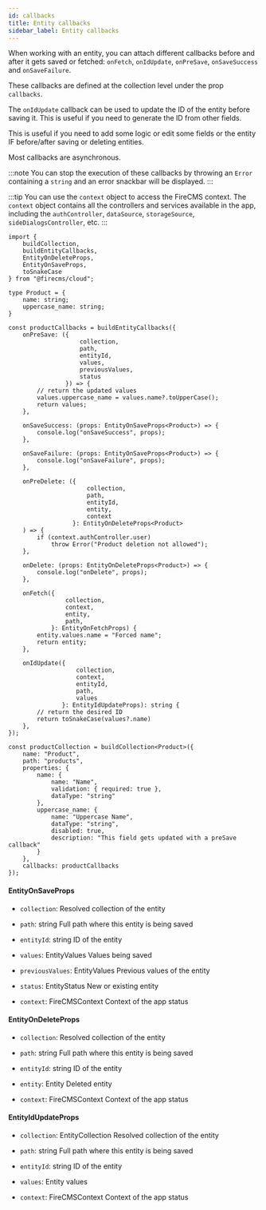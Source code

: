 ```yaml
---
id: callbacks
title: Entity callbacks
sidebar_label: Entity callbacks
---
```


When working with an entity, you can attach different callbacks before and
after it gets saved or fetched:
`onFetch`, `onIdUpdate`, `onPreSave`, `onSaveSuccess` and `onSaveFailure`.

These callbacks are defined at the collection level under the prop `callbacks`.

The `onIdUpdate` callback can be used to update the ID of the entity before
saving it. This is useful if you need to generate the ID from other fields.

This is useful if you need to add some logic or edit some fields or the entity
IF before/after saving or deleting entities.

Most callbacks are asynchronous.

:::note
You can stop the execution of these callbacks by throwing an `Error`
containing a `string` and an error snackbar will be displayed.
:::

:::tip
You can use the `context` object to access the FireCMS context.
The `context` object contains all the controllers and services available in the app,
including the `authController`, `dataSource`, `storageSource`, `sideDialogsController`, etc.
:::

```tsx
import {
    buildCollection,
    buildEntityCallbacks,
    EntityOnDeleteProps,
    EntityOnSaveProps,
    toSnakeCase
} from "@firecms/cloud";

type Product = {
    name: string;
    uppercase_name: string;
}

const productCallbacks = buildEntityCallbacks({
    onPreSave: ({
                    collection,
                    path,
                    entityId,
                    values,
                    previousValues,
                    status
                }) => {
        // return the updated values
        values.uppercase_name = values.name?.toUpperCase();
        return values;
    },

    onSaveSuccess: (props: EntityOnSaveProps<Product>) => {
        console.log("onSaveSuccess", props);
    },

    onSaveFailure: (props: EntityOnSaveProps<Product>) => {
        console.log("onSaveFailure", props);
    },

    onPreDelete: ({
                      collection,
                      path,
                      entityId,
                      entity,
                      context
                  }: EntityOnDeleteProps<Product>
    ) => {
        if (context.authController.user)
            throw Error("Product deletion not allowed");
    },

    onDelete: (props: EntityOnDeleteProps<Product>) => {
        console.log("onDelete", props);
    },

    onFetch({
                collection,
                context,
                entity,
                path,
            }: EntityOnFetchProps) {
        entity.values.name = "Forced name";
        return entity;
    },

    onIdUpdate({
                   collection,
                   context,
                   entityId,
                   path,
                   values
               }: EntityIdUpdateProps): string {
        // return the desired ID
        return toSnakeCase(values?.name)
    },
});

const productCollection = buildCollection<Product>({
    name: "Product",
    path: "products",
    properties: {
        name: {
            name: "Name",
            validation: { required: true },
            dataType: "string"
        },
        uppercase_name: {
            name: "Uppercase Name",
            dataType: "string",
            disabled: true,
            description: "This field gets updated with a preSave callback"
        }
    },
    callbacks: productCallbacks
});
```

#### EntityOnSaveProps

* `collection`: Resolved collection of the entity

* `path`: string Full path where this entity is being saved

* `entityId`: string ID of the entity

* `values`: EntityValues Values being saved

* `previousValues`: EntityValues Previous values of the entity

* `status`: EntityStatus New or existing entity

* `context`: FireCMSContext Context of the app status

#### EntityOnDeleteProps

* `collection`:  Resolved collection of the entity

* `path`: string Full path where this entity is being saved

* `entityId`: string ID of the entity

* `entity`: Entity Deleted entity

* `context`: FireCMSContext Context of the app status

#### EntityIdUpdateProps

* `collection`: EntityCollection Resolved collection of the entity

* `path`: string Full path where this entity is being saved

* `entityId`: string ID of the entity

* `values`: Entity values

* `context`: FireCMSContext Context of the app status
